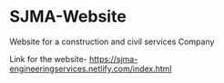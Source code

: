 # SJMA-Website
Website for a construction and civil services Company

Link for the website- https://sjma-engineeringservices.netlify.com/index.html
